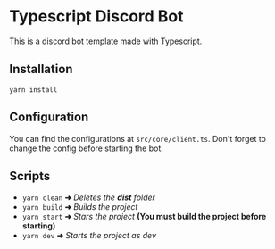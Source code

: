 # Typescript Discord Bot
This is a discord bot template made with Typescript.

## Installation
```
yarn install
```

## Configuration
You can find the configurations at  `src/core/client.ts`. Don't forget to change the config before starting the bot.


## Scripts
- `yarn clean` **➜** *Deletes the **dist** folder*
- `yarn build` **➜** *Builds the project*
- `yarn start` **➜** *Stars the project* **(You must build the project before starting)**
- `yarn dev` **➜** *Starts the project as dev*